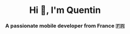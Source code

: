 <h1 align="center">Hi 👋, I'm Quentin</h1>
<h3 align="center">A passionate mobile developer from France 🇫🇷</h3>
